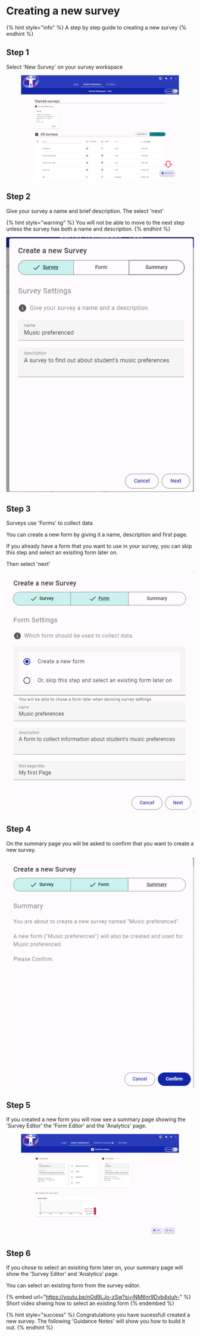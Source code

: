 # Creating a new survey

{% hint style="info" %}
A step by step guide to creating a new survey
{% endhint %}

## Step 1

Select 'New Survey' on your survey workspace

<figure><img src="../../.gitbook/assets/image (21).png" alt="Screenshot of a survey workspace.  A list of suveys is displayed in a grid.  There is a button with the label &#x27;New Survey&#x27; in the bottom right hand corner"><figcaption></figcaption></figure>

## Step 2

Give your survey a name and brief description.  The select 'next'

{% hint style="warning" %}
You will not be able to move to the next step unless the survey has both a name and description.
{% endhint %}

![](<../../.gitbook/assets/image (38).png>)

## Step 3

Surveys use 'Forms' to collect data

You can create a new form by giving it a name, description and first page.

If you already have a form that you want to use in your survey, you can skip this step and select an exisiting form later on.

Then select 'next'

&#x20;![](<../../.gitbook/assets/image (39).png>)

## Step 4

On the summary page you will be asked to confirm that you want to create a new survey.

![](<../../.gitbook/assets/image (41).png>)

## Step 5

If you created a new form you will now see a summary page showing the 'Survey Editor' the 'Form Editor' and the 'Analytics' page.

<figure><img src="../../.gitbook/assets/image (2) (1) (1) (2) (1).png" alt=""><figcaption></figcaption></figure>

## Step 6

If you chose to select an exisiting form later on, your summary page will show the 'Survey Editor' and 'Analytics' page.

You can select an existing form from the survey editor.

{% embed url="https://youtu.be/nOd9LJo-zSw?si=jNM6nr9Dvb4xluh-" %}
Short video shwing how to select an existing form
{% endembed %}

{% hint style="success" %}
Congratulations you have sucessfull created a new survey.  The following 'Guidance Notes' will show you how to build it out.
{% endhint %}
